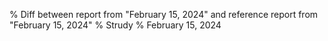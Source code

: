 % Diff between report from "February 15, 2024" and reference report from "February 15, 2024"
% Strudy
% February 15, 2024



